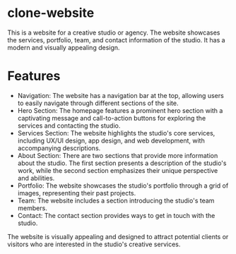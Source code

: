 # clone-website
This is a website for a creative studio or agency. The website showcases the services, portfolio, team, and contact information of the studio. It has a modern and visually appealing design.

# Features
- Navigation: The website has a navigation bar at the top, allowing users to easily navigate through different sections of the site.
- Hero Section: The homepage features a prominent hero section with a captivating message and call-to-action buttons for exploring the services and contacting the studio.
- Services Section: The website highlights the studio's core services, including UX/UI design, app design, and web development, with accompanying descriptions.
- About Section: There are two sections that provide more information about the studio. The first section presents a description of the studio's work, while the second section emphasizes their unique perspective and abilities.
- Portfolio: The website showcases the studio's portfolio through a grid of images, representing their past projects.
- Team: The website includes a section introducing the studio's team members.
- Contact: The contact section provides ways to get in touch with the studio.
  
The website is visually appealing and designed to attract potential clients or visitors who are interested in the studio's creative services.


